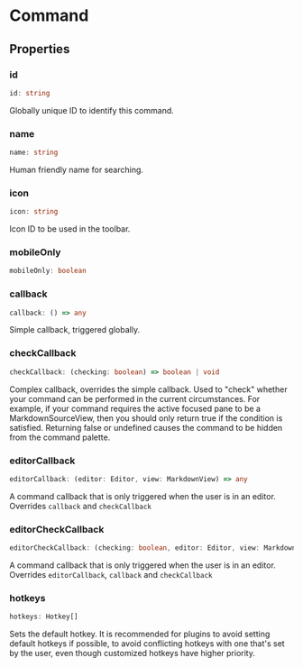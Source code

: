 # Command

## Properties

### id

```ts
id: string
```

Globally unique ID to identify this command.

### name

```ts
name: string
```

Human friendly name for searching.

### icon

```ts
icon: string
```

Icon ID to be used in the toolbar.

### mobileOnly

```ts
mobileOnly: boolean
```

### callback

```ts
callback: () => any
```

Simple callback, triggered globally.

### checkCallback

```ts
checkCallback: (checking: boolean) => boolean | void
```

Complex callback, overrides the simple callback.
Used to "check" whether your command can be performed in the current circumstances.
For example, if your command requires the active focused pane to be a MarkdownSourceView, then
you should only return true if the condition is satisfied. Returning false or undefined causes
the command to be hidden from the command palette.

### editorCallback

```ts
editorCallback: (editor: Editor, view: MarkdownView) => any
```

A command callback that is only triggered when the user is in an editor.
Overrides `callback` and `checkCallback`

### editorCheckCallback

```ts
editorCheckCallback: (checking: boolean, editor: Editor, view: MarkdownView) => boolean | void
```

A command callback that is only triggered when the user is in an editor.
Overrides `editorCallback`, `callback` and `checkCallback`

### hotkeys

```ts
hotkeys: Hotkey[]
```

Sets the default hotkey. It is recommended for plugins to avoid setting default hotkeys if possible,
to avoid conflicting hotkeys with one that's set by the user, even though customized hotkeys have higher priority.
